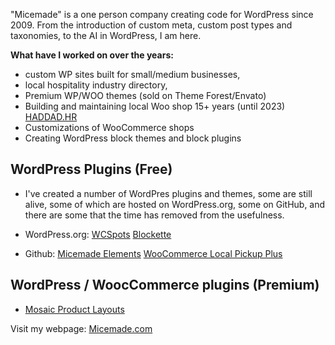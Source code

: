 "Micemade" is a one person company creating code for WordPress since 2009.
From the introduction of custom meta, custom post types and taxonomies, to the AI in WordPress, I am here.

**What have I worked on over the years:**
* custom WP sites built for small/medium businesses,
* local hospitality industry directory,
* Premium WP/WOO themes (sold on Theme Forest/Envato)
* Building and maintaining local Woo shop 15+ years (until 2023) [HADDAD.HR](https://haddad.hr)
* Customizations of WooCommerce shops
* Creating WordPress block themes and block plugins

## WordPress Plugins (Free)
- I've created a number of WordPres plugins and themes, some are still alive, some of which are hosted on WordPress.org, some on GitHub, and there are some that the time has removed from the usefulness.

- WordPress.org:
[WCSpots](https://wordpress.org/plugins/wcspots)
[Blockette](https://wordpress.org/themes/blockette/)

- Github:
[Micemade Elements](https://github.com/Micemade/micemade-elements)
[WooCommerce Local Pickup Plus](https://github.com/Micemade/woocommerce-local-pickup-plus/)

## WordPress / WoocCommerce plugins (Premium)
- [Mosaic Product Layouts](https://woocommerce.com/products/mosaic-product-layouts/)

Visit my webpage: [Micemade.com](https:micemade.com/)
